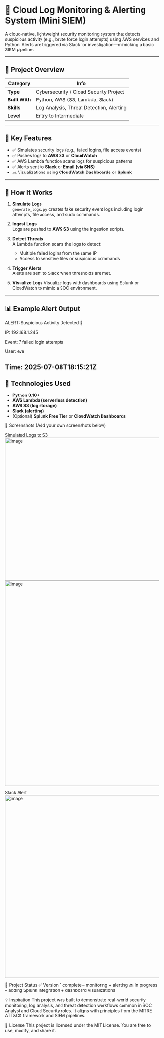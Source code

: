 # 🔐 Cloud Log Monitoring & Alerting System (Mini SIEM)

A cloud-native, lightweight security monitoring system that detects suspicious activity (e.g., brute force login attempts) using AWS services and Python. Alerts are triggered via Slack for investigation—mimicking a basic SIEM pipeline.

---

## 📌 Project Overview

| Category      | Info                                      |
|---------------|-------------------------------------------|
| **Type**      | Cybersecurity / Cloud Security Project    |
| **Built With**| Python, AWS (S3, Lambda, Slack) |
| **Skills**    | Log Analysis, Threat Detection, Alerting  |
| **Level**     | Entry to Intermediate                     |

---

## 🎯 Key Features

- ✅ Simulates security logs (e.g., failed logins, file access events)
- ✅ Pushes logs to **AWS S3** or **CloudWatch**
- ✅ AWS Lambda function scans logs for suspicious patterns
- ✅ Alerts sent to **Slack** or **Email (via SNS)**
- 🔜 Visualizations using **CloudWatch Dashboards** or **Splunk**

---

## 🧪 How It Works

1. **Simulate Logs**  
   `generate_logs.py` creates fake security event logs including login attempts, file access, and sudo commands.

2. **Ingest Logs**  
   Logs are pushed to **AWS S3** using the ingestion scripts.

3. **Detect Threats**  
   A Lambda function scans the logs to detect:
   - Multiple failed logins from the same IP
   - Access to sensitive files or suspicious commands

4. **Trigger Alerts**  
   Alerts are sent to Slack when thresholds are met.

5. **Visualize Logs**
   Visualize logs with dashboards using Splunk or CloudWatch to mimic a SOC environment.

---

## 📊 Example Alert Output

ALERT: Suspicious Activity Detected 🚨

IP: 192.168.1.245

Event: 7 failed login attempts

User: eve

Time: 2025-07-08T18:15:21Z
---

## 🧱 Technologies Used

- **Python 3.10+**
- **AWS Lambda (serverless detection)**
- **AWS S3 (log storage)**
- **Slack (alerting)**
- (Optional) **Splunk Free Tier** or **CloudWatch Dashboards**

📸 Screenshots
(Add your own screenshots below)

Simulated Logs	to S3
<img width="1662" height="467" alt="image" src="https://github.com/user-attachments/assets/c7e454a3-39fe-453a-bd6b-5b42ba72a7ef" />
<img width="797" height="670" alt="image" src="https://github.com/user-attachments/assets/1edc270b-719c-4734-9397-6945350222b8" />

Slack Alert
<img width="1137" height="596" alt="image" src="https://github.com/user-attachments/assets/86d11d77-01c1-45b4-ae76-30575fa647fc" />

📄 Project Status
✅ Version 1 complete – monitoring + alerting
🔜 In progress – adding Splunk integration + dashboard visualizations



💡 Inspiration
This project was built to demonstrate real-world security monitoring, log analysis, and threat detection workflows common in SOC Analyst and Cloud Security roles. It aligns with principles from the MITRE ATT&CK framework and SIEM pipelines.

📄 License
This project is licensed under the MIT License. You are free to use, modify, and share it.
